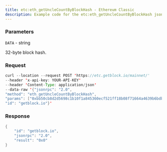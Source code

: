 ```yaml
---
title: etc:eth_getUncleCountByBlockHash - Ethereum Classic
description: Example code for the etc:eth_getUncleCountByBlockHash json-rpc method. Сomplete guide on how to use etc:eth_getUncleCountByBlockHash json-rpc in GetBlock.io Web3 documentation.
---
```


### Parameters


`DATA` - string

32-byte block hash.

### Request

``` java
curl --location --request POST 'https://etc.getblock.io/mainnet/' 
--header 'x-api-key: YOUR-API-KEY' 
--header 'Content-Type: application/json' 
--data-raw '{"jsonrpc": "2.0",
"method": "eth_getUncleCountByBlockHash",
"params": ["0xbb50cb8d2d5698c1b10f1a845360ecf521ff18b08f71664a4639b6bdbb08fb38"],
"id": "getblock.io"}'
```

###  Response

``` java
{
    "id": "getblock.io",
    "jsonrpc": "2.0",
    "result": "0x0"
}
```

